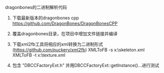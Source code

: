 dragonbones的二进制解析代码

1. 下载最新版本的dragonbones cpp
https://github.com/DragonBones/DragonBonesCPP

2. 覆盖dragonbones目录，在项目中增加文件链接并编译

3. 下载xml2fb工具将相应的xml转换为二进制形式(https://github.com/puckery/xml2fb)
XMLToFB -s x:\skeleton.xml
XMLToFB -t x:\texture.xml

4. 包含 "DBCCFactoryExt.h" 并用DBCCFactoryExt::getInstance()...进行测试

